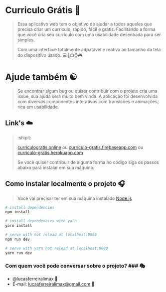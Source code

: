# Curriculo Grátis :page_with_curl:

> Essa aplicativo web tem o objetivo de ajudar a todos aqueles que precisa criar um curriculo, rápido, fácil e grátis.
> Facilitando a forma que você cria seu currículo com uma usabilidade desenhada para ser simples.
>
> Com uma interface totalmente adpatável e reativa ao tamanho da tela do dispositivo usado.
> :computer::iphone::tv::watch::video_game:
# Ajude também :yin_yang:
> Se encontrar algum bug ou quiser contribuir com o projeto cria uma issue, sua ajuda será muito bem vinda.
> A aplicação foi desenvolvida com diversos componentes interativos com transicões e animações, rica em usabilidade.

## Link's :cloud:
> :shipit:
>
> [curriculogratis.online](https://curriculogratis.online)
> ou
> [curriculo-gratis.firebaseapp.com](https://curriculo-gratis.firebaseapp.com)
> ou
> [curriculo-gratis.herokuapp.com](https://curriculo-gratis.herokuapp.com)
>
> Se você quiser contribuir de alguma forma no código siga os passos abaixo para instalar em sua máquina.

## Como instalar localmente o projeto :headphones:
> Você vai precisar ter em sua máquina instalado [Node.js](https://nodejs.org)

``` bash
# install dependencies
npm install

# install dependencies with yarn
yarn install

# serve with hot reload at localhost:8080
npm run dev

# serve with yarn hot reload at localhost:8080
yarn run dev
```

### Com quem você pode conversar sobre o projeto? ### :performing_arts:

* @lucasferreiralimax :ghost:
* E-mail: lucasferreiralimax@gmail.com :email:
